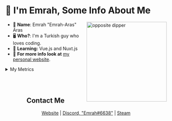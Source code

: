 #  👋 I'm Emrah,  Some Info About Me

<img width="250px" align="right" src="https://media1.tenor.com/images/e527f1731291b4827b038a477fb2949e/tenor.gif?itemid=19287771" alt="opposite dipper">

- 👀 __**Name**__: Emrah "Emrah-Aras" Aras
- 🖥️ **Who?**: I'm a Turkish guy who loves coding.
- 🤿 **Learning:** Vue.js and Nuxt.js
- 📢 **For more info look at** [my personal website](https://emraharas.cf/).
<details>
<summary>My Metrics</summary>
<br>
<img src="https://metrics.lecoq.io/Emrah-Aras?template=classic&base.header=0&languages=1&lines=1&achievements=1&languages.limit=8&languages.colors=github&languages.threshold=0%25&achievements.threshold=C&achievements.secrets=true&achievements.limit=3&config.timezone=Europe%2FIstanbul" alt="metrics">
</details>

<br><br>
<h2 align="center"> Contact Me </h2>
<p align="center">
  <a href="https://emraharas.cf/" target="_blank">Website</a>
  |
  <a href="https://discord.com/users/441221465019514881" target="_blank">Discord, "Emrah#6638"</a>
  |
  <a href="https://steamcommunity.com/id/9899199/" target="_blank">Steam</a>
</p>
